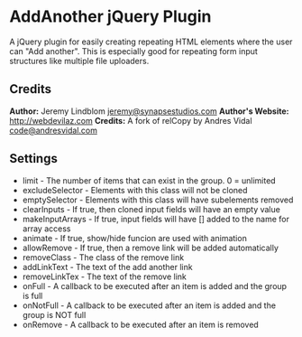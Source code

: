 # AddAnother jQuery Plugin

A jQuery plugin for easily creating repeating HTML elements where the user can 
"Add another". This is especially good for repeating form input structures like
multiple file uploaders.

## Credits

**Author:** Jeremy Lindblom <jeremy@synapsestudios.com>
**Author's Website:** http://webdevilaz.com
**Credits:** A fork of relCopy by Andres Vidal <code@andresvidal.com>

## Settings

- limit - The number of items that can exist in the group. 0 = unlimited
- excludeSelector - Elements with this class will not be cloned
- emptySelector - Elements with this class will have subelements removed
- clearInputs - If true, then cloned input fields will have an empty value
- makeInputArrays - If true, input fields will have [] added to the name for array access
- animate - If true, show/hide funcion are used with animation
- allowRemove - If true, then a remove link will be added automatically
- removeClass - The class of the remove link
- addLinkText - The text of the add another link
- removeLinkTex - The text of the remove link
- onFull - A callback to be executed after an item is added and the group is full
- onNotFull - A callback to be executed after an item is added and the group is NOT full
- onRemove - A callback to be executed after an item is removed